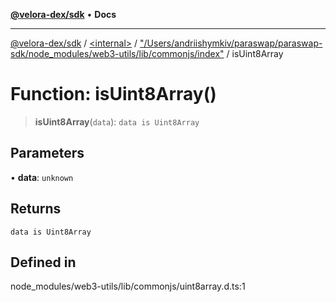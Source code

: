 [**@velora-dex/sdk**](../../../../README.md) • **Docs**

***

[@velora-dex/sdk](../../../../globals.md) / [\<internal\>](../../../README.md) / ["/Users/andriishymkiv/paraswap/paraswap-sdk/node\_modules/web3-utils/lib/commonjs/index"](../README.md) / isUint8Array

# Function: isUint8Array()

> **isUint8Array**(`data`): `data is Uint8Array`

## Parameters

• **data**: `unknown`

## Returns

`data is Uint8Array`

## Defined in

node\_modules/web3-utils/lib/commonjs/uint8array.d.ts:1
